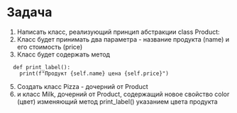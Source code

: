 # Задача
1. Написать класс, реализующий принцип абстракции
  class Product:
2. Класс будет принимать два параметра - название продукта (name) и его стоимость (price)
3. Класс будет содержать метод
```
  def print_label():
    print(f"Продукт {self.name} цена {self.price}")
```
5. Создать класс Pizza - дочерний от Product
6. и класс Milk, дочерний от Product, содержащий новое свойство color (цвет)
   изменяющий метод print_label() указанием цвета продукта

